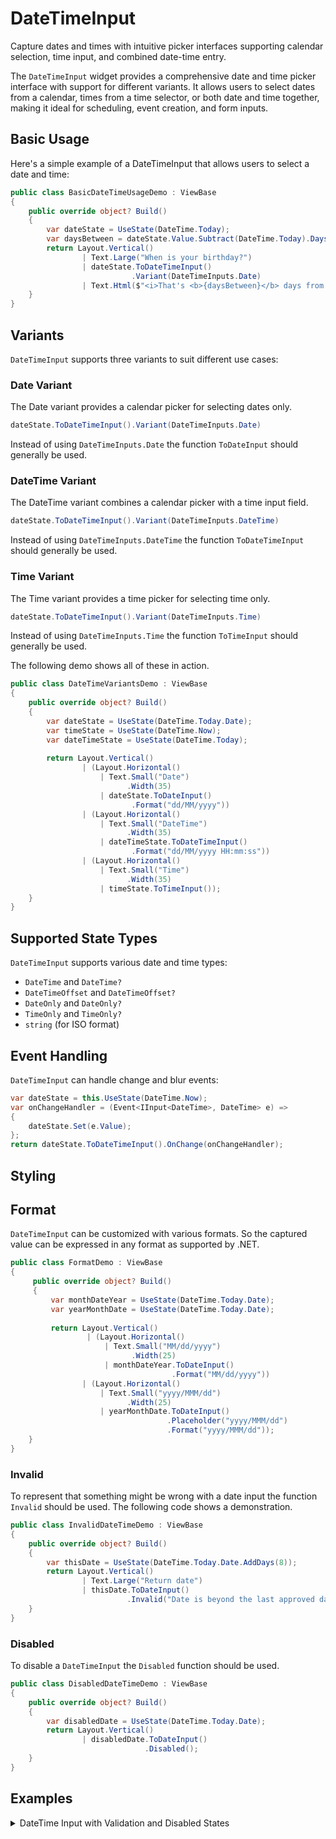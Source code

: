 # DateTimeInput

<Ingress>
Capture dates and times with intuitive picker interfaces supporting calendar selection, time input, and combined date-time entry.
</Ingress>

The `DateTimeInput` widget provides a comprehensive date and time picker interface with support for different variants. It allows users to select dates from a calendar, times from a time selector, or both date and time together, making it ideal for scheduling, event creation, and form inputs.

## Basic Usage

Here's a simple example of a DateTimeInput that allows users to select a date and time:

```csharp demo-below
public class BasicDateTimeUsageDemo : ViewBase
{
    public override object? Build()
    {
        var dateState = UseState(DateTime.Today);
        var daysBetween = dateState.Value.Subtract(DateTime.Today).Days;
        return Layout.Vertical() 
                | Text.Large("When is your birthday?")
                | dateState.ToDateTimeInput()
                           .Variant(DateTimeInputs.Date)
                | Text.Html($"<i>That's <b>{daysBetween}</b> days from now!");
    }
}    
```

## Variants

`DateTimeInput` supports three variants to suit different use cases:

### Date Variant

The Date variant provides a calendar picker for selecting dates only.

```csharp
dateState.ToDateTimeInput().Variant(DateTimeInputs.Date)
```

Instead of using `DateTimeInputs.Date` the function `ToDateInput` should generally be used.

### DateTime Variant

The DateTime variant combines a calendar picker with a time input field.

```csharp
dateState.ToDateTimeInput().Variant(DateTimeInputs.DateTime)
```

Instead of using `DateTimeInputs.DateTime` the function `ToDateTimeInput` should generally be used.

### Time Variant

The Time variant provides a time picker for selecting time only.

```csharp
dateState.ToDateTimeInput().Variant(DateTimeInputs.Time)
```

Instead of using `DateTimeInputs.Time` the function `ToTimeInput` should generally be used.  

The following demo shows all of these in action.

```csharp demo-below
public class DateTimeVariantsDemo : ViewBase
{    
    public override object? Build()
    {    
        var dateState = UseState(DateTime.Today.Date);
        var timeState = UseState(DateTime.Now);
        var dateTimeState = UseState(DateTime.Today);
        
        return Layout.Vertical()
                | (Layout.Horizontal()
                    | Text.Small("Date")
                          .Width(35)
                    | dateState.ToDateInput()
                           .Format("dd/MM/yyyy"))
                | (Layout.Horizontal()
                    | Text.Small("DateTime")
                          .Width(35)
                    | dateTimeState.ToDateTimeInput()
                           .Format("dd/MM/yyyy HH:mm:ss"))
                | (Layout.Horizontal()
                    | Text.Small("Time")
                          .Width(35)
                    | timeState.ToTimeInput());
    }    
}                
```

## Supported State Types

`DateTimeInput` supports various date and time types:

- `DateTime` and `DateTime?`
- `DateTimeOffset` and `DateTimeOffset?`
- `DateOnly` and `DateOnly?`
- `TimeOnly` and `TimeOnly?`
- `string` (for ISO format)

## Event Handling

`DateTimeInput` can handle change and blur events:

```csharp
var dateState = this.UseState(DateTime.Now);
var onChangeHandler = (Event<IInput<DateTime>, DateTime> e) =>
{
    dateState.Set(e.Value);
};
return dateState.ToDateTimeInput().OnChange(onChangeHandler);
```

## Styling

## Format

`DateTimeInput` can be customized with various formats. So the captured value can be
expressed in any format as supported by .NET.

```csharp demo-below
public class FormatDemo : ViewBase
{
     public override object? Build()
     {    
         var monthDateYear = UseState(DateTime.Today.Date);
         var yearMonthDate = UseState(DateTime.Today.Date);
         
         return Layout.Vertical()
                 | (Layout.Horizontal()
                     | Text.Small("MM/dd/yyyy")
                           .Width(25) 
                     | monthDateYear.ToDateInput()
                                    .Format("MM/dd/yyyy"))
                | (Layout.Horizontal()
                    | Text.Small("yyyy/MMM/dd")
                          .Width(25)
                    | yearMonthDate.ToDateInput()
                                   .Placeholder("yyyy/MMM/dd")
                                   .Format("yyyy/MMM/dd"));
    }
}    
```

### Invalid

To represent that something might be wrong with a date input the function `Invalid`
should be used. The following code shows a demonstration.

```csharp demo-below
public class InvalidDateTimeDemo : ViewBase
{
    public override object? Build()
    {
        var thisDate = UseState(DateTime.Today.Date.AddDays(8));
        return Layout.Vertical()
                | Text.Large("Return date")
                | thisDate.ToDateInput()
                          .Invalid("Date is beyond the last approved date!");
    }
}

```

### Disabled

To disable a `DateTimeInput` the `Disabled` function should be used.

```csharp demo-below
public class DisabledDateTimeDemo : ViewBase
{
    public override object? Build()
    {
        var disabledDate = UseState(DateTime.Today.Date);
        return Layout.Vertical()
                | disabledDate.ToDateInput()
                              .Disabled();
    }
}
```

<WidgetDocs Type="Ivy.DateTimeInput" ExtensionTypes="Ivy.DateTimeInputExtensions" SourceUrl="https://github.com/Ivy-Interactive/Ivy-Framework/blob/main/Ivy/Widgets/Inputs/DateTimeInput.cs"/>

## Examples

<Details>
<Summary>
DateTime Input with Validation and Disabled States
</Summary>
<Body>

```csharp demo-tabs
public class LibraryBookReturnDemo : ViewBase
{

    public override object? Build()
    {
        var issueDate = UseState(DateTime.Today.Date);
        // Library book returns must be within a week 
        var returnDate = UseState(DateTime.Today.AddDays(7).Date);
        var actualReturnDate = UseState(DateTime.Today.Date);
        var fineDays = actualReturnDate.Value.Subtract(returnDate.Value).Days;
        var invalidMessage = UseState(String.Empty);
        if(fineDays > 0)
        {
            invalidMessage.Set($"Book is <b>{fineDays}<b> days overdue!");
        }
        else
        {
            invalidMessage.Set(String.Empty);
        }
        return Layout.Vertical()
                | Icons.Book    
                | H3("Library Book Return")
                | Text.Small("Library book returns must be within a week")
                | Text.Large("Issue Date")
                | issueDate.ToDateInput()
                           .Disabled()
                | Text.Large("Return Date")
                | returnDate.ToDateInput()
                            .Disabled()
                | actualReturnDate.ToDateInput()
                                    .Invalid(invalidMessage.Value);
    }    
}

```

</Body>
</Details>
